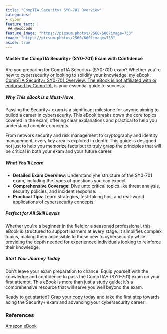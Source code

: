 ```yaml
---
title: "CompTIA Security+ SY0-701 Overview"
categories:
- cyber
feature_text: |
 ## @esccode
feature_image: "https://picsum.photos/2560/600?image=733"
image: "https://picsum.photos/2560/600?image=733"
aside: true
---
```


#### Master the CompTIA Security+ (SY0-701) Exam with Confidence

Are you preparing for CompTIA Security+ (SY0-701) exam? Whether you're new to cybersecurity or looking to solidify your knowledge, my eBook, [CompTIA Security+ SY0-701 Overview: The eBook is not affiliated with or endorsed by CompTIA](https://www.amazon.com/CompTIA-Security-SY0-701-Overview-affiliated-ebook/dp/B0DC5PBQDL), is your essential guide to success.

##### Why This eBook is a Must-Have

Passing the Security+ exam is a significant milestone for anyone aiming to buildd a career in cybersecurity. This eBook breaks down the core topics covered in the exam, offering clear explanations and practical to help you understand complex concepts.

From network security and risk management to cryptography and identity management, every key area is explored in depth. This guide is designed not just to help you memorize facts but to truly grasp the principles that will be critical in both your exam and your future career.

##### What You'll Learn

- **Detailed Exam Overview**: Understand yhe structure of the SY0-701 exam, including the types of questions you can expect
- **Comprehensive Coverage**: Dive unto critical topics like threat analysis, security policies, and incident response.
- **Practical Tips**: Learn strategies, test-taking tips, and real-world applications of cybersecurity concepts.

##### Perfect for All Skill Levels

Whether you're a beginner in the field or a seasoned professional, this eBook is structured to support learners at every stage. It simplifies complex topics, making them accessible to those new to cybersecurity while providing the depth needed for experienced individuals looking to reinforce their knowledge.

##### Start Your Journey Today

Don't leave your exam preparation to chance. Equip yourself with the knowledge and confidence to pass the CompTIA+ (SY0-701) exam on your first attempt. This eBook is more than just a study guide; it's a comprehensive resource that will serve you well beyond the exam.

Ready to get started? [Grap your copy today](https://www.amazon.com/CompTIA-Security-SY0-701-Overview-affiliated-ebook/dp/B0DC5PBQDL) and take the first step towards acing the Security+ exam and advancing your cybersecurity career!

### References

[Amazon eBook](https://www.amazon.com/stores/Jacek-Wieteska/author/B0DC1KVP9X)
